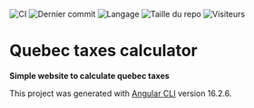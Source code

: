 ![CI](https://github.com/eloiblt/quebec_taxes_calculator/actions/workflows/main.yml/badge.svg)
![Dernier commit](https://img.shields.io/github/last-commit/eloiblt/)
![Langage](https://img.shields.io/github/languages/top/eloiblt/quebec_taxes_calculator)
![Taille du repo](https://img.shields.io/github/repo-size/eloiblt/quebec_taxes_calculator)
![Visiteurs](https://visitor-badge.laobi.icu/badge?page_id=eloiblt.quebec_taxes_calculator)

# Quebec taxes calculator

**Simple website to calculate quebec taxes**

This project was generated with [Angular CLI](https://github.com/angular/angular-cli) version 16.2.6.
